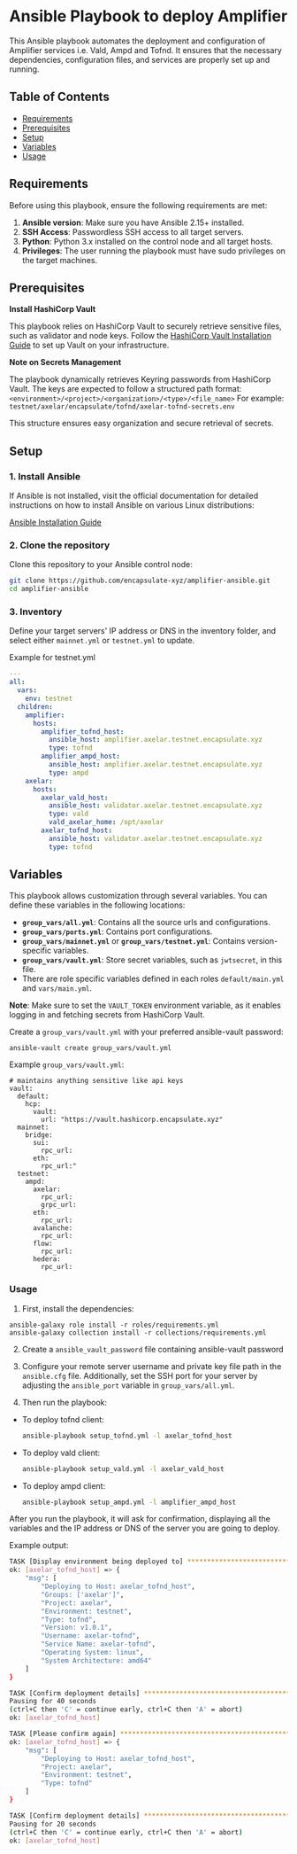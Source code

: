 # Ansible Playbook to deploy Amplifier

This Ansible playbook automates the deployment and configuration of Amplifier services i.e. Vald, Ampd and Tofnd. It ensures that the necessary dependencies, configuration files, and services are properly set up and running.

## Table of Contents

- [Requirements](#requirements)
- [Prerequisites](#prerequisites)
- [Setup](#setup)
- [Variables](#variables)
- [Usage](#usage)

## Requirements

Before using this playbook, ensure the following requirements are met:

1. **Ansible version**: Make sure you have Ansible 2.15+ installed.
2. **SSH Access**: Passwordless SSH access to all target servers.
3. **Python**: Python 3.x installed on the control node and all target hosts.
4. **Privileges**: The user running the playbook must have sudo privileges on the target machines.

## Prerequisites

**Install HashiCorp Vault**

This playbook relies on HashiCorp Vault to securely retrieve sensitive files, such as validator and node keys. Follow the [HashiCorp Vault Installation Guide](https://developer.hashicorp.com/vault/tutorials/getting-started/getting-started-install) to set up Vault on your infrastructure.

**Note on Secrets Management**

The playbook dynamically retrieves Keyring passwords from HashiCorp Vault. The keys are expected to follow a structured path format:
`<environment>/<project>/<organization>/<type>/<file_name>`
For example:
`testnet/axelar/encapsulate/tofnd/axelar-tofnd-secrets.env`

This structure ensures easy organization and secure retrieval of secrets.

## Setup

### 1. Install Ansible

If Ansible is not installed, visit the official documentation for detailed instructions on how to install Ansible on various Linux distributions:

[Ansible Installation Guide](https://docs.ansible.com/ansible/latest/installation_guide/installation_distros.html)


### 2. Clone the repository

Clone this repository to your Ansible control node:

```bash
git clone https://github.com/encapsulate-xyz/amplifier-ansible.git
cd amplifier-ansible
```

### 3. Inventory

Define your target servers' IP address or DNS in the inventory folder, and select either `mainnet.yml` or `testnet.yml` to update.

Example for testnet.yml

```yaml
---
all:
  vars:
    env: testnet
  children:
    amplifier:
      hosts:
        amplifier_tofnd_host:
          ansible_host: amplifier.axelar.testnet.encapsulate.xyz
          type: tofnd
        amplifier_ampd_host:
          ansible_host: amplifier.axelar.testnet.encapsulate.xyz
          type: ampd
    axelar:
      hosts:
        axelar_vald_host:
          ansible_host: validator.axelar.testnet.encapsulate.xyz
          type: vald
          vald_axelar_home: /opt/axelar
        axelar_tofnd_host:
          ansible_host: validator.axelar.testnet.encapsulate.xyz
          type: tofnd
```

## Variables

This playbook allows customization through several variables. You can define these variables in the following locations:

- **`group_vars/all.yml`**: Contains all the source urls and configurations.
- **`group_vars/ports.yml`**: Contains port configurations.
- **`group_vars/mainnet.yml`** or **`group_vars/testnet.yml`**: Contains version-specific variables.
- **`group_vars/vault.yml`**: Store secret variables, such as `jwtsecret`, in this file.
- There are role specific variables defined in each roles `default/main.yml` and `vars/main.yml`.

**Note**: Make sure to set the `VAULT_TOKEN` environment variable, as it enables logging in and fetching secrets from HashiCorp Vault.

Create a `group_vars/vault.yml` with your preferred ansible-vault password:

```
ansible-vault create group_vars/vault.yml
```

Example `group_vars/vault.yml`:
```
# maintains anything sensitive like api keys
vault:
  default:
    hcp:
      vault:
        url: "https://vault.hashicorp.encapsulate.xyz"
  mainnet:
    bridge:
      sui:
        rpc_url:
      eth:
        rpc_url:"
  testnet:
    ampd:
      axelar:
        rpc_url:
        grpc_url:
      eth:
        rpc_url:
      avalanche:
        rpc_url:
      flow:
        rpc_url:
      hedera:
        rpc_url: 
```

### Usage

1. First, install the dependencies:

  ```
  ansible-galaxy role install -r roles/requirements.yml
  ansible-galaxy collection install -r collections/requirements.yml
  ```

2. Create a `ansible_vault_password` file containing ansible-vault password

3. Configure your remote server username and private key file path in the `ansible.cfg` file. Additionally, set the SSH port for your server by adjusting the `ansible_port` variable in `group_vars/all.yml`.

4. Then run the playbook:

- To deploy tofnd client:

  ```bash
  ansible-playbook setup_tofnd.yml -l axelar_tofnd_host
  ```

- To deploy vald client:

  ```bash
  ansible-playbook setup_vald.yml -l axelar_vald_host
  ```

- To deploy ampd client:

  ```bash
  ansible-playbook setup_ampd.yml -l amplifier_ampd_host
  ```

After you run the playbook, it will ask for confirmation, displaying all the variables and the IP address or DNS of the server you are going to deploy.

Example output:

```bash
TASK [Display environment being deployed to] ***************************************************************************************************
ok: [axelar_tofnd_host] => {
    "msg": [
        "Deploying to Host: axelar_tofnd_host",
        "Groups: ['axelar']",
        "Project: axelar",
        "Environment: testnet",
        "Type: tofnd",
        "Version: v1.0.1",
        "Username: axelar-tofnd",
        "Service Name: axelar-tofnd",
        "Operating System: linux",
        "System Architecture: amd64"
    ]
}

TASK [Confirm deployment details] ********************************************************************************************************************
Pausing for 40 seconds
(ctrl+C then 'C' = continue early, ctrl+C then 'A' = abort)
ok: [axelar_tofnd_host]

TASK [Please confirm again] ********************************************************************************************************************
ok: [axelar_tofnd_host] => {
    "msg": [
        "Deploying to Host: axelar_tofnd_host",
        "Project: axelar",
        "Environment: testnet",
        "Type: tofnd"
    ]
}

TASK [Confirm deployment details] **************************************************************************************************************
Pausing for 20 seconds
(ctrl+C then 'C' = continue early, ctrl+C then 'A' = abort)
ok: [axelar_tofnd_host]
```
